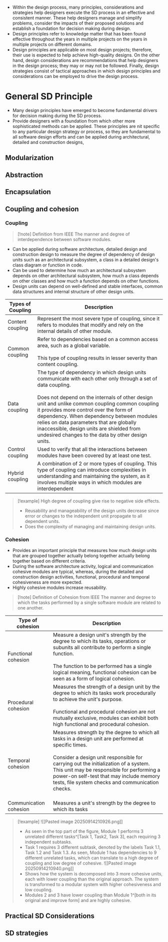 - Within the design process, many principles, considerations and strategies help designers execute the SD process in an effective and consistent manner. These help designers manage and simplify problems, consider the impacts of their proposed solutions and establish a  foundation for decision making during design.
- Design principles refer to knowledge matter that has been found effective throughout the years in multiple projects on the years in multiple projects on different domains.
- Design principles are applicable on most design projects; therefore, their use is expected to help achieve high-quality designs. On the other hand, design considerations are recommendations that help designers in the design process; they may or may not be followed. Finally, design strategies consist of tactical approaches in which design principles and considerations can be employed to drive the design process.

# General SD Principle
- Many design principles have emerged to become fundamental drivers for  decision making during the SD process.
- Provide designers with a foundation from which other more sophisticated methods can be applied. These principles are nit specific to any particular design strategy or process, so they are fundamental to all software design efforts and can be applied during architectural, detailed and construction designs,

## Modularization

## Abstraction

## Encapsulation

## Coupling and cohesion
### Coupling 
>[!note] Definition from IEEE
>The manner and degree of interdependence between software modules.

- Can be applied during software architecture, detailed design and construction design to measure the degree of dependency of design units such as an architectural subsystem, a class in a detailed design's class diagram or function in code.
- Can be used to determine how much an architectural subsystem depends on other architectural subsystem, how much a class depends on other classes and how much a function depends on other functions.
- Design units can depend on well-defined and stable interfaces, common data structures and internal structure of other design units.

| Types of Coupling | Description                                                                                                                                                                                                                                                                                                                                                                                                                                                   |
| ----------------- | ------------------------------------------------------------------------------------------------------------------------------------------------------------------------------------------------------------------------------------------------------------------------------------------------------------------------------------------------------------------------------------------------------------------------------------------------------------- |
| Content coupling  | Represent the most severe type of coupling, since it refers to modules that  modify and rely on the internal details of other module.<br>                                                                                                                                                                                                                                                                                                                     |
| Common coupling   | Refer to dependencies based on a common access area, such as a global variable.<br><br>This type of coupling results in lesser severity than content coupling.<br>                                                                                                                                                                                                                                                                                            |
| Data coupling     | The type of dependency in which design units communicate with each other only through a set of data coupling.<br><br>Does not depend on the internals of other design unit and unlike common coupling common coupling it provides more control over the form of dependency. When dependency between modules relies on data parameters that are globally inaccessible, design units are shielded from undesired changes to the data by other design units.<br> |
| Control coupling  | Used to verify that all the interactions between modules have been covered by at least one test.<br>                                                                                                                                                                                                                                                                                                                                                          |
| Hybrid coupling   | A combination of 2 or more types of coupling. This type of coupling can introduce complexities in understanding and maintaining the  system, as it involves multiple ways in which modules are interdependent                                                                                                                                                                                                                                                 |


>[!example] High degree of coupling give rise to negative side effects.
>- Reusability and manageability of the design units decrease since error or changes to the independent unit propagate to all dependent units.
>- Does the complexity of managing and maintaining design units.

### Cohesion
- Provides an important principle that measures how much design units that are grouped together actually belong together actually belong together based on different criteria.
- During the software architecture activity, logical and communication cohesive modules are typical, whereas, during the detailed and construction design activities, functional, procedural and temporal cohesiveness are more expected.
- Highly cohesive modules increase reusability.
>[!note] Definition of Cohesion from IEEE
>The manner and degree to which the tasks performed by  a single software module are related to one another.

| Type of cohesion       | Description                                                                                                                                                                                                                                                                                                                                          |
| ---------------------- | ---------------------------------------------------------------------------------------------------------------------------------------------------------------------------------------------------------------------------------------------------------------------------------------------------------------------------------------------------- |
| Functional cohesion    | Measure a design unit's strength by the degree to which its tasks, operations or subunits all contribute to perform a single function.<br><br>The function to be performed has a single logical meaning, functional cohesion can be seen as a form of logical cohesion.<br>                                                                          |
| Procedural cohesion    | Measures the strength of a design unit by the degree to which its tasks work procedurally to achieve the unit's purpose.<br><br>Functional and procedural cohesion are not mutually exclusive, modules can exhibit both high functional and procedural cohesion.                                                                                     |
| Temporal cohesion      | Measures strength by the degree to which all tasks in a design unit are performed at specific times.<br><br>Consider a design unit responsible for carrying out the initialization of a system. This unit may be responsible for performing a power-on self-test that may include memory tests, file system checks and communication checks.<br><br> |
| Communication cohesion | Measures a unit's strength by the degree to which its tasks                                                                                                                                                                                                                                                                                          |
>[!example] 
>![[Pasted image 20250914210926.png]]
>- As seen in the top part of the figure, Module 1 performs 3 unrelated different tasks^[Task 1, Task2, Task 3], each requiring 3 independent subtasks.
>- Task 1 requires 3 different subtask, denoted by the labels Task 1.1, Task 1.2 and Task 1.3. As seen, Module 1 has dependencies to 9 different unrelated tasks, which can translate to a high degree of coupling and low degree of cohesive.
> ![[Pasted image 20250914210940.png]]
>- Shows how the system is decomposed into 3 more cohesive units, each with lower coupling than the original approach. The system is transformed to a modular system with higher cohesiveness and low coupling.
>- Modules 2 and 3 have lower coupling than Module 1^[both in its original and improve form] and are highly cohesive.
## Practical SD Considerations

## SD strategies


